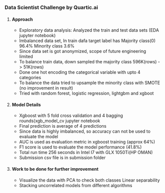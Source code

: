 ### Data Scientist Challenge by Quartic.ai
1. #### **Approach**
     *  Exploratory data analysis: Analyzed the train and test data sets (EDA jupyter notebook)
     *  Imbalanced data set, In train dafa target label has Majority class(0) 96.4%  Minority class 3.6% 
     *  Since data set is got anonymized, scope of future engineering limited
     *  To balance train data, down sampled the majority class 596K(rows) -> 51K(rows)
     *  Done one hot encoding the categorical variable with upto 4 categories
     *  To balance the data tried to upsample the minority class with SMOTE (no improvement in result) 
     *  Tried with random forest, logistic regression, lightgbm and xgboot
     
     
 2. #### **Model Details**
     *  Xgboost with 5 fold cross validation and 4 bagging rounds(xgb_model_cv jupyter notebook
     *  Final prediction is average of 4 predictions 
     *  Since data is highly imbalanced,  so accuracy can not be used to evaluate the model
     *  AUC is used as evaluation metric in xgboost training (approx 64%)
     *  F1 score is used to evaluate the model performance (41.8%)
     *  Total run time 256 seconds in Intel I7 with GLX 1050Ti(HP OMAN)
     *  Submission csv file is in submission folder
     
  3. #### **Work to be done for further improvement**  
     *  Visualize the data with PCA to check both classes Linear separability
     *  Stacking uncorrelated models from different algorithms 
     
     
     
     
     
   
